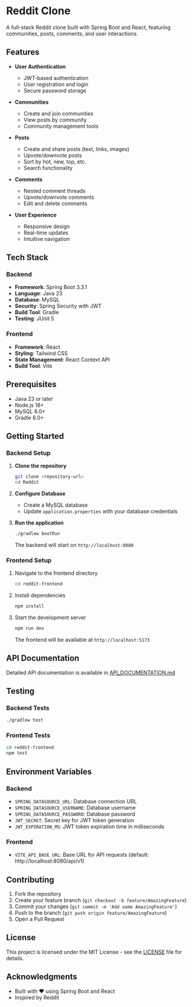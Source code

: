 # Reddit Clone

A full-stack Reddit clone built with Spring Boot and React, featuring communities, posts, comments, and user interactions.

## Features

- **User Authentication**
  - JWT-based authentication
  - User registration and login
  - Secure password storage

- **Communities**
  - Create and join communities
  - View posts by community
  - Community management tools

- **Posts**
  - Create and share posts (text, links, images)
  - Upvote/downvote posts
  - Sort by hot, new, top, etc.
  - Search functionality

- **Comments**
  - Nested comment threads
  - Upvote/downvote comments
  - Edit and delete comments

- **User Experience**
  - Responsive design
  - Real-time updates
  - Intuitive navigation

## Tech Stack

### Backend
- **Framework**: Spring Boot 3.3.1
- **Language**: Java 23
- **Database**: MySQL
- **Security**: Spring Security with JWT
- **Build Tool**: Gradle
- **Testing**: JUnit 5

### Frontend
- **Framework**: React
- **Styling**: Tailwind CSS
- **State Management**: React Context API
- **Build Tool**: Vite

## Prerequisites

- Java 23 or later
- Node.js 18+
- MySQL 8.0+
- Gradle 8.0+

## Getting Started

### Backend Setup

1. **Clone the repository**
   ```bash
   git clone <repository-url>
   cd Reddit
   ```

2. **Configure Database**
   - Create a MySQL database
   - Update `application.properties` with your database credentials

3. **Run the application**
   ```bash
   ./gradlew bootRun
   ```
   The backend will start on `http://localhost:8080`

### Frontend Setup

1. Navigate to the frontend directory
   ```bash
   cd reddit-frontend
   ```

2. Install dependencies
   ```bash
   npm install
   ```

3. Start the development server
   ```bash
   npm run dev
   ```
   The frontend will be available at `http://localhost:5173`

## API Documentation

Detailed API documentation is available in [API_DOCUMENTATION.md](API_DOCUMENTATION.md)

## Testing

### Backend Tests
```bash
./gradlew test
```

### Frontend Tests
```bash
cd reddit-frontend
npm test
```

## Environment Variables

### Backend
- `SPRING_DATASOURCE_URL`: Database connection URL
- `SPRING_DATASOURCE_USERNAME`: Database username
- `SPRING_DATASOURCE_PASSWORD`: Database password
- `JWT_SECRET`: Secret key for JWT token generation
- `JWT_EXPIRATION_MS`: JWT token expiration time in milliseconds

### Frontend
- `VITE_API_BASE_URL`: Base URL for API requests (default: http://localhost:8080/api/v1)

## Contributing

1. Fork the repository
2. Create your feature branch (`git checkout -b feature/AmazingFeature`)
3. Commit your changes (`git commit -m 'Add some AmazingFeature'`)
4. Push to the branch (`git push origin feature/AmazingFeature`)
5. Open a Pull Request

## License

This project is licensed under the MIT License - see the [LICENSE](LICENSE) file for details.

## Acknowledgments

- Built with ❤️ using Spring Boot and React
- Inspired by Reddit
